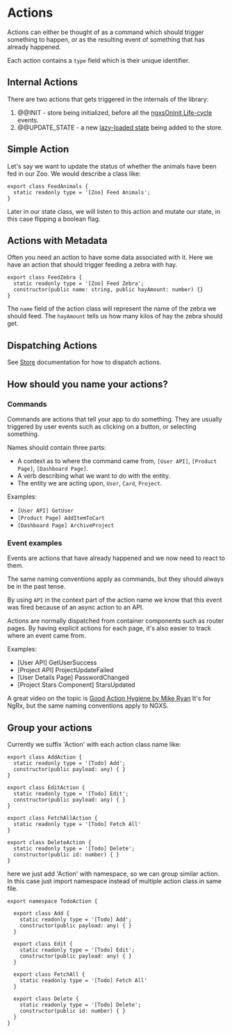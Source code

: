 # Actions

Actions can either be thought of as a command which should trigger something to happen,
or as the resulting event of something that has already happened.

Each action contains a `type` field which is their unique identifier.

## Internal Actions

There are two actions that gets triggered in the internals of the library:

1. @@INIT - store being initialized, before all the [ngxsOnInit Life-cycle](../advanced/life-cycle.md) events.
1. @@UPDATE_STATE - a new [lazy-loaded state](../advanced/lazy.md) being added to the store.

## Simple Action

Let's say we want to update the status of whether the animals have been fed
in our Zoo. We would describe a class like:

```TS
export class FeedAnimals {
  static readonly type = '[Zoo] Feed Animals';
}
```

Later in our state class, we will listen to this action and mutate our
state, in this case flipping a boolean flag.

## Actions with Metadata

Often you need an action to have some data associated with it.
Here we have an action that should trigger feeding a zebra with hay.

```TS
export class FeedZebra {
  static readonly type = '[Zoo] Feed Zebra';
  constructor(public name: string, public hayAmount: number) {}
}
```

The `name` field of the action class will represent the name of the zebra we should feed.
The `hayAmount` tells us how many kilos of hay the zebra should get.

## Dispatching Actions

See [Store](store.md) documentation for how to dispatch actions.

## How should you name your actions?

### Commands

Commands are actions that tell your app to do something.
They are usually triggered by user events such as clicking on a button, or selecting something.

Names should contain three parts:

- A context as to where the command came from, `[User API]`, `[Product Page]`, `[Dashboard Page]`.
- A verb describing what we want to do with the entity.
- The entity we are acting upon, `User`, `Card`, `Project`.

Examples:

- `[User API] GetUser`
- `[Product Page] AddItemToCart`
- `[Dashboard Page] ArchiveProject`

### Event examples

Events are actions that have already happened and we now need to react to them.

The same naming conventions apply as commands, but they should always be in the past tense.

By using `API` in the context part of the action name we know that this event was fired because of an async action to an API.

Actions are normally dispatched from container components such as router pages.
By having explicit actions for each page, it's also easier to track where an event came from.

Examples:

- [User API] GetUserSuccess
- [Project API] ProjectUpdateFailed
- [User Details Page] PasswordChanged
- [Project Stars Component] StarsUpdated

A great video on the topic is [Good Action Hygiene by Mike Ryan](https://www.youtube.com/watch?v=JmnsEvoy-gY)
It's for NgRx, but the same naming conventions apply to NGXS.

## Group your actions

Currently we suffix 'Action' with each action class name like:

```TS
export class AddAction {
  static readonly type = '[Todo] Add';
  constructor(public payload: any) { }
}

export class EditAction {
  static readonly type = '[Todo] Edit';
  constructor(public payload: any) { }
}

export class FetchAllAction {
  static readonly type = '[Todo] Fetch All'
}

export class DeleteAction {
  static readonly type = '[Todo] Delete';
  constructor(public id: number) { }
}

```

here we just add 'Action' with namespace, so we can group similar action.
In this case just import namespace instead of multiple action class in same file.

```TS
export namespace TodoAction {

  export class Add {
    static readonly type = '[Todo] Add';
    constructor(public payload: any) { }
  }

  export class Edit {
    static readonly type = '[Todo] Edit';
    constructor(public payload: any) { }
  }

  export class FetchAll {
    static readonly type = '[Todo] Fetch All'
  }

  export class Delete {
    static readonly type = '[Todo] Delete';
    constructor(public id: number) { }
  }
}
```
